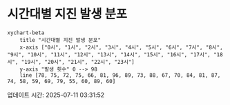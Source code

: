 # 시간대별 지진 발생 분포

```mermaid
xychart-beta
    title "시간대별 지진 발생 분포"
    x-axis ["0시", "1시", "2시", "3시", "4시", "5시", "6시", "7시", "8시", "9시", "10시", "11시", "12시", "13시", "14시", "15시", "16시", "17시", "18시", "19시", "20시", "21시", "22시", "23시"]
    y-axis "발생 횟수" 0 --> 98
    line [78, 75, 72, 75, 66, 81, 96, 89, 73, 88, 67, 70, 84, 81, 87, 74, 58, 59, 69, 79, 55, 60, 89, 60]
```

업데이트 시간: 2025-07-11 03:31:52

